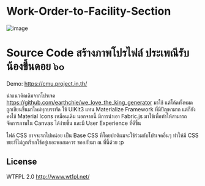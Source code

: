 # Work-Order-to-Facility-Section

![image](https://drive.google.com/file/d/1Pj_RwCi32kSpU6FeQiF-pKUBPwgTlK_8/view?usp=sharing)

# Source Code สร้างภาพโปรไฟล์ ประเพณีรับน้องขึ้นดอย ๖๐
Demo: https://cmu.project.in.th/

นำแนวคิดเดิมจากโปรเจค https://github.com/earthchie/we_love_the_king_generator มาใช้ แต่โค้ดทั้งหมด ถูกเขียนขึ้นมาใหม่ทุกบรรทัด ใช้ UIKit3 แทน Materialize Framework ที่มีปัญหามาก แต่ก็ยังคงใช้ Material Icons เหมือนเดิม นอกจากนี้ มีการนำเอา Fabric.js มาใช้เพื่อทำให้สามารถจัดการภาพใน Canvas ได้ง่ายขึ้น และมี User Experience ที่ดีขึ้น

ไฟล์ CSS อาจจะรกไปหน่อย เป็น Base CSS ที่โดยปกติผมจะใช้ร่วมกับโปรเจคอื่นๆ ทำให้มี CSS ขยะที่ไม่ถูกเรียกใช้อยู่เยอะพอสมควร ขออภัยมา ณ ที่นี้ด้วย :p

## License
WTFPL 2.0 http://www.wtfpl.net/
